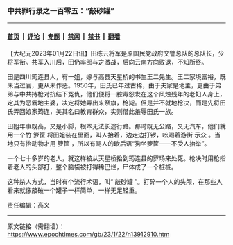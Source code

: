 ### 中共罪行录之一百零五：“敲砂罐”

---

#### [首页](../../../..?n13912910) &nbsp;|&nbsp; [评论](../../../../../epoch-comment?n13912910) &nbsp;|&nbsp; [专题](../../../../../epoch-special?n13912910) &nbsp;|&nbsp; [禁闻](../../../../../epoch-news?n13912910) &nbsp;|&nbsp; [禁书](../../../../../books?n13912910) &nbsp;|&nbsp; [翻墙](https://github.com/gfw-breaker/nogfw/blob/master/README.md?n13912910)


<div class="post_content" id="artbody" itemprop="articleBody">
 <!-- article content begin -->
 <p>
  【大纪元2023年01月22日讯】田栋云将军是原国民党政府交警总队的总队长，少将军衔。共军入川后，田仍率部与之激战，后向云南方向败退，不知所终。
 </p>
 <p>
  田是四川筠连县人，有一姐，嫁与高县天星桥的书生王二先生。王二家境富裕，既未当过官，更从未作恶。1950年，田氏已年过古稀，由于夫家是地主，更由于弟弟与中共持枪对抗结下冤仇，他们便将一腔毒怨发在这个风烛残年的老妇人身上，定其为恶霸地主婆，决定将她弄出来祭旗，枪毙。但是并不就地枪决，而是先将田氏弄回娘家筠连，美其名曰教育群众，实则借此羞辱田氏一族。
 </p>
 <p>
  田姐年事既高，又是小脚，根本无法长途行路。那时既无公路，又无汽车，他们就用一个竹
  <ok href="https://www.epochtimes.com/gb/tag/%E7%AE%A9%E7%AD%90.html">
   箩筐
  </ok>
  将田姐装在里面，叫人抬着，边走边打锣，吆喝着游街
  <ok href="https://www.epochtimes.com/gb/tag/%E7%A4%BA%E4%BC%97.html">
   示众
  </ok>
  。当地只有抬动物才用
  <ok href="https://www.epochtimes.com/gb/tag/%E7%AE%A9%E7%AD%90.html">
   箩筐
  </ok>
  ，所以有骂人的歇后语“狗坐箩筐——不受人抬举”。
 </p>
 <p>
  一个七十多岁的老人，就这样被从天星桥抬到筠连县的罗场来处死。枪决时用枪指着老人的头部打，整个脑袋被打得稀巴烂，尸体成了一个桩桩。
 </p>
 <p>
  这种杀人方式，当时有个流行术语，叫“
  <ok href="https://www.epochtimes.com/gb/tag/%E6%95%B2%E7%A0%82%E7%BD%90.html">
   敲砂罐
  </ok>
  ”。打碎一个人的头颅，在那些人看来就像敲破一个罐子一样简单，一样无足轻重。
 </p>
 <p>
  责任编辑：高义
 </p>
 <!-- article content end -->
 <div id="below_article_ad">
 </div>
</div>


---

原文链接（需翻墙）：https://www.epochtimes.com/gb/23/1/22/n13912910.htm